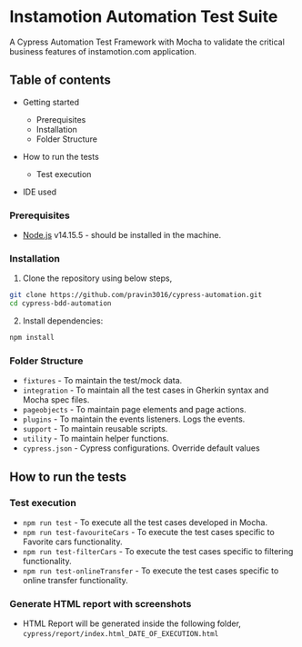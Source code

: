 # Instamotion Automation Test Suite

A Cypress Automation Test Framework with Mocha to validate the critical business features of instamotion.com application.

## Table of contents

* Getting started
  * Prerequisites
  * Installation
  * Folder Structure
  
* How to run the tests
  * Test execution
  
* IDE used
  
### Prerequisites

- [Node.js](https://nodejs.org/) v14.15.5 - should be installed in the machine.


### Installation

 1) Clone the repository using below steps,

 ```sh
 git clone https://github.com/pravin3016/cypress-automation.git
 cd cypress-bdd-automation
 ```

 2) Install dependencies:

 ```sh
 npm install
 ```
 
### Folder Structure

- `fixtures` - To maintain the test/mock data.
- `integration` - To maintain all the test cases in Gherkin syntax and Mocha spec files. 
- `pageobjects` - To maintain page elements and page actions.
- `plugins` - To maintain the events listeners. Logs the events.
- `support` - To maintain reusable scripts.
- `utility` - To maintain helper functions.
- `cypress.json` - Cypress configurations. Override default values

## How to run the tests

  ### Test execution
 - `npm run test` - To execute all the test cases developed in Mocha.
 - `npm run test-favouriteCars` - To execute the test cases specific to Favorite cars functionality.
 - `npm run test-filterCars` - To execute the test cases specific to filtering functionality.
 -  `npm run test-onlineTransfer` - To execute the test cases specific to online transfer functionality.
 
### Generate HTML report with screenshots

   - HTML Report will be generated inside the following folder,
   `cypress/report/index.html_DATE_OF_EXECUTION.html`
